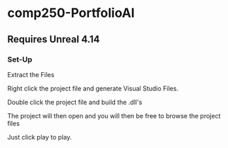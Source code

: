 # comp250-PortfolioAI

## Requires Unreal 4.14

### Set-Up
Extract the Files

Right click the project file and generate Visual Studio Files.

Double click the project file and build the .dll's 

The project will then open and you will then be free to browse the project files

Just click play to play.
